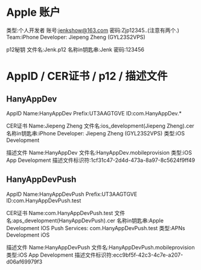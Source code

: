 

# Apple 账户
类型:个人开发者
账号:jenkshow@163.com
密码:Zjp12345..(注意有两个.)
Team:iPhone Developer: Jiepeng Zheng (GYL23S2VPS)

p12秘钥
文件名:Jenk.p12
名称in钥匙串:Jenk
密码:123456



# AppID / CER证书 / p12 / 描述文件

## HanyAppDev
AppID
Name:HanyAppDev
Prefix:UT3AAGTGVE
ID:com.HanyAppDev.*

CER证书
Name:Jiepeng Zheng
文件名:ios_development(Jiepeng Zheng).cer
名称in钥匙串:iPhone Developer: Jiepeng Zheng (GYL23S2VPS)
类型:iOS Development

描述文件
Name:HanyAppDev
文件名:HanyAppDev.mobileprovision
类型:iOS App Development
描述文件标识符:1cf31c47-2d4d-473a-8a97-8c5624f9ff49

## HanyAppDevPush
AppID
Name:HanyAppDevPush
Prefix:UT3AAGTGVE
ID:com.HanyAppDevPush.test

CER证书
Name:com.HanyAppDevPush.test
文件名:aps_development(HanyAppDevPush).cer
名称in钥匙串:Apple Development IOS Push Services: com.HanyAppDevPush.test
类型:APNs Development iOS

描述文件
Name:HanyAppDevPush
文件名:HanyAppDevPush.mobileprovision
类型:iOS App Development
描述文件标识符:ecc9bf5f-42c3-4c7e-a207-d06af69979f3




